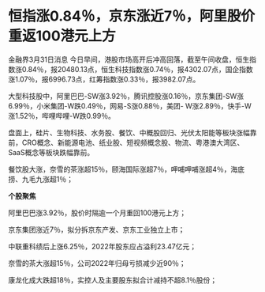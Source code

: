 # 恒指涨0.84％，京东涨近7％，阿里股价重返100港元上方

金融界3月31日消息
今日早间，港股市场高开后冲高回落，截至午间收盘，恒生指数涨0.84％，报20480.13点，恒生科技指数涨0.74％，报4302.07点，国企指数涨1.07％，报6996.73点，红筹指数涨0.33％，报3982.07点。

大型科技股中，阿里巴巴-SW涨3.92％，腾讯控股涨0.16％，京东集团-SW涨6.99％，小米集团-W跌0.49％，网易-S涨0.88％，美团-
W涨2.89％，快手-W涨1.52％，哔哩哔哩-W跌0.99％。

盘面上，硅片、生物科技、水务股、餐饮、中概股回归、光伏太阳能等板块涨幅靠前，CRO概念、新能源电池、纸业股、短视频概念股、物流、粤港澳大湾区、SaaS概念等板块跌幅靠前。

餐饮股大涨，奈雪的茶涨超15％，颐海国际涨超7％，呷哺呷哺涨超4％，海底捞、九毛九涨超1％；

**个股聚焦**

阿里巴巴涨3.92％，股价时隔逾一个月重回100港元上方；

京东集团涨近7％，拟分拆京东产发、京东工业独立上市；

中联重科绩后上涨6.25％，2022年股东应占溢利23.47亿元；

奈雪的茶大涨超15％，公司2022年归母亏损减少近90％；

康龙化成大跌超18％，实控人及主要股东拟合计减持不超8.1％股份；

